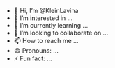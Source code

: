 - 👋 Hi, I’m @KleinLavina
- 👀 I’m interested in ...
- 🌱 I’m currently learning ...
- 💞️ I’m looking to collaborate on ...
- 📫 How to reach me ...
- 😄 Pronouns: ...
- ⚡ Fun fact: ...

<!---
KleinLavina/KleinLavina is a ✨ special ✨ repository because its `README.md` (this file) appears on your GitHub profile.
You can click the Preview link to take a look at your changes.
--->
